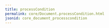 ```yaml
---
title: processCondition
permalink: core/Document.processCondition.html
jsonid: core_document_processcondition
---
```

